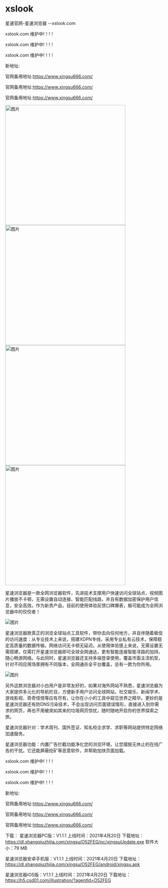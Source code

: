 # xslook
星速官网-星速浏览器 --xslook.com

xslook.com 维护中!！!！

xslook.com 维护中!！!！

xslook.com 维护中!！!！


新地址:

官网备用地址:https://www.xingsu666.com/

官网备用地址:https://www.xingsu666.com/

官网备用地址:https://www.xingsu666.com/





<img width="384" alt="图片" src="https://www.xingsu666.com/img/logo.png?1640743926038">

<img width="384" alt="图片" src="https://user-images.githubusercontent.com/83153586/115981872-9adb3980-a5c9-11eb-8ca8-dea6b7018da7.png">

<img width="384" alt="图片" src="https://www.xingsu666.com/img/title1.png">

<img width="384" alt="图片" src="https://www.xingsu666.com/img/banner1.jpg?1640743926038">

星速浏览器是一款全网浏览器软件，先进技术支撑用户快速访问全球站点，视频图片播放不卡顿，无需设置自动连接、智能匹配线路，并且有数据加密保护用户信息，安全高效。作为新贵产品，目前的使用体验反馈口碑爆表，极可能成为全网浏览器中的佼佼者！



![图片](https://user-images.githubusercontent.com/83153586/115981880-b1819080-a5c9-11eb-8366-eb426cbe866b.png)

星速浏览器款真正的浏览全球站点工具软件，带你去向任何地方，并且伴随着极佳的访问速度：从专业技术上来说，搭建XDPN专线，采用专业私有云技术，保障稳定高质量的数据传输，网络访问无卡顿无延迟。从使用体验感上来说，无需设置无需搭建，仅需打开星速浏览器即可全球全网通达，更有智能连接智能寻路的加持，随心畅游网络。与此同时，星速浏览器还支持多端登录使用，覆盖市面主流机型，针对不同应用场景拥有不同版本，全网通杀全平台覆盖，总有一款为你所用。

![图片](https://user-images.githubusercontent.com/83153586/115981887-bba38f00-a5c9-11eb-8b31-c56f7962c4b8.png)

另外这款浏览器对小白用户是非常友好的，如果对海外网站不熟悉，星速浏览器为大家提供多元化的导航栏目，方便新手用户访问全球网站，社交娱乐、新闻学术、游戏影视、奇奇怪怪等应有尽有，让你在小小的工具中窥见世界之精华。更妙的是星速浏览器还有防DNS污染技术，不会出现访问页面错误情形，直接进入到你需求的网页，再也不用被突如其来的垃圾网页惊扰，随时随地开启你的世界探索之旅。

星速浏览器针对：学术周刊、国外签证、知名校企求学、求职等网站提供特定网络加速服务。

星速浏览器功能：内置广告拦截功能净化您的浏览环境，让您摆脱无休止的在线广告的干扰。它还能屏蔽挖矿等恶意软件，并帮助加快页面加载。


xslook.com 维护中!！!！


xslook.com 维护中!！!！


xslook.com 维护中!！!！

新地址:

官网备用地址:https://www.xingsu666.com/ 

官网备用地址:https://www.xingsu666.com/


官网备用地址:https://www.xingsu666.com/

下载： 星速浏览器PC版：V1.1.1 上线时间：2021年4月20日 下载地址：https://dl.shangqiuzhijia.com/xingsu/O52FEG/pc/xingsuUpdate.exe 软件大小：79 MB

星速浏览器安卓手机版：V1.1.1 上线时间：2021年4月20日 下载地址：https://dl.shangqiuzhijia.com/xingsu/O52FEG/android/xingsu.apk

星速浏览器iOS版：V1.1.1 上线时间：2021年4月20日 下载地址：https://h5.csd01.com/illustration/?agentId=O52FEG
